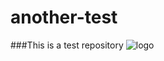 another-test
============
###This is a test repository
![logo](http://cdn.polarisindustries.com/polaris/vic/2013/images/victory-logo.png)
